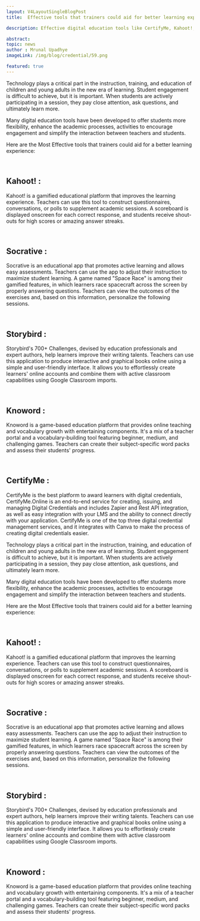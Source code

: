 ```yaml
---
layout: V4LayoutSingleBlogPost
title:  Effective tools that trainers could aid for better learning experience

description: Effective digital education tools like CertifyMe, Kahoot!, Socrative, Storybird, and Knoword enhance student engagement and learning outcomes.

abstract: 
topic: news
author : Mrunal Upadhye
imageLink: /img/blog/credential/59.png

featured: true
---
```


Technology plays a critical part in the instruction, training, and education of children and young adults in the new era of learning. Student engagement is difficult to achieve, but it is important. When students are actively participating in a session, they pay close attention, ask questions, and ultimately learn more.

Many digital education tools have been developed to offer students more flexibility, enhance the academic processes, activities to encourage engagement and simplify the interaction between teachers and students.

Here are the Most Effective tools that trainers could aid for a better learning experience:

<br>

## Kahoot! :

Kahoot! is a gamified educational platform that improves the learning experience. Teachers can use this tool to construct questionnaires, conversations, or polls to supplement academic sessions. A scoreboard is displayed onscreen for each correct response, and students receive shout-outs for high scores or amazing answer streaks.

<br>

## Socrative :

Socrative is an educational app that promotes active learning and allows easy assessments. Teachers can use the app to adjust their instruction to maximize student learning. A game named "Space Race" is among their gamified features, in which learners race spacecraft across the screen by properly answering questions. Teachers can view the outcomes of the exercises and, based on this information, personalize the following sessions.

<br>

## Storybird :

Storybird's 700+ Challenges, devised by education professionals and expert authors, help learners improve their writing talents. Teachers can use this application to produce interactive and graphical books online using a simple and user-friendly interface. It allows you to effortlessly create learners' online accounts and combine them with active classroom capabilities using Google Classroom imports. 

<br>

## Knoword :

Knoword is a game-based education platform that provides online teaching and vocabulary growth with entertaining components. It's a mix of a teacher portal and a vocabulary-building tool featuring beginner, medium, and challenging games. Teachers can create their subject-specific word packs and assess their students' progress.

<br>

## CertifyMe :

CertifyMe is the best platform to award learners with digital credentials, CertifyMe.Online is an end-to-end service for creating, issuing, and managing Digital Credentials and includes Zapier and Rest API integration, as well as easy integration with your LMS and the ability to connect directly with your application. CertifyMe is one of the top three digital credential management services, and it integrates with Canva to make the process of creating digital credentials easier.

Technology plays a critical part in the instruction, training, and education of children and young adults in the new era of learning. Student engagement is difficult to achieve, but it is important. When students are actively participating in a session, they pay close attention, ask questions, and ultimately learn more.

Many digital education tools have been developed to offer students more flexibility, enhance the academic processes, activities to encourage engagement and simplify the interaction between teachers and students.

Here are the Most Effective tools that trainers could aid for a better learning experience:

<br>

## Kahoot! :

Kahoot! is a gamified educational platform that improves the learning experience. Teachers can use this tool to construct questionnaires, conversations, or polls to supplement academic sessions. A scoreboard is displayed onscreen for each correct response, and students receive shout-outs for high scores or amazing answer streaks.

<br>

## Socrative :

Socrative is an educational app that promotes active learning and allows easy assessments. Teachers can use the app to adjust their instruction to maximize student learning. A game named "Space Race" is among their gamified features, in which learners race spacecraft across the screen by properly answering questions. Teachers can view the outcomes of the exercises and, based on this information, personalize the following sessions.

<br>

## Storybird :

Storybird's 700+ Challenges, devised by education professionals and expert authors, help learners improve their writing talents. Teachers can use this application to produce interactive and graphical books online using a simple and user-friendly interface. It allows you to effortlessly create learners' online accounts and combine them with active classroom capabilities using Google Classroom imports. 

<br>

## Knoword :

Knoword is a game-based education platform that provides online teaching and vocabulary growth with entertaining components. It's a mix of a teacher portal and a vocabulary-building tool featuring beginner, medium, and challenging games. Teachers can create their subject-specific word packs and assess their students' progress.

